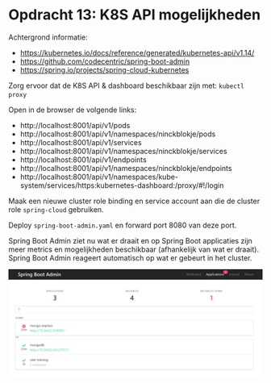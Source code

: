 # Opdracht 13: K8S API mogelijkheden

Achtergrond informatie:
- https://kubernetes.io/docs/reference/generated/kubernetes-api/v1.14/
- https://github.com/codecentric/spring-boot-admin
- https://spring.io/projects/spring-cloud-kubernetes

Zorg ervoor dat de K8S API & dashboard beschikbaar zijn met: `kubectl proxy`

Open in de browser de volgende links:
- http://localhost:8001/api/v1/pods
- http://localhost:8001/api/v1/namespaces/ninckblokje/pods
- http://localhost:8001/api/v1/services
- http://localhost:8001/api/v1/namespaces/ninckblokje/services
- http://localhost:8001/api/v1/endpoints
- http://localhost:8001/api/v1/namespaces/ninckblokje/endpoints
- http://localhost:8001/api/v1/namespaces/kube-system/services/https:kubernetes-dashboard:/proxy/#!/login

Maak een nieuwe cluster role binding en service account aan die de cluster role `spring-cloud` gebruiken.

Deploy `spring-boot-admin.yaml` en forward port 8080 van deze port.

Spring Boot Admin ziet nu wat er draait en op Spring Boot applicaties zijn meer metrics en mogelijkheden beschikbaar (afhankelijk van wat er draait). Spring Boot Admin reageert automatisch op wat er gebeurt in het cluster.

![](../assets/spring-boot-admin.png)